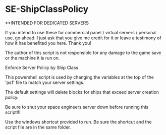 SE-ShipClassPolicy
==================

**INTENDED FOR DEDICATED SERVERS

If you intend to use these for commercial panel / virtual servers / personal use, go ahead. I just ask that you give me credit for it or leave a testimony of how it has benefited you here. Thank you!

The author of this script is not responsible for any damage to the game save or the machine it is run on.

Enforce Server Policy by Ship Class

This powershell script is used by changing the variables at the top of the 'ps1' file to match your server settings.

The default settings will delete blocks for ships that exceed server creation policy.

Be sure to shut your space engineers server down before running this script!!!

Use the windows shortcut provided to run. Be sure the shortcut and the script file are in the same folder.
